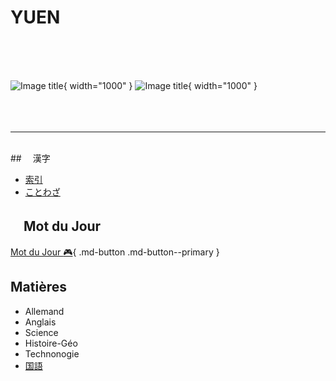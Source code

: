 # YUEN
<br>
<br>
<br>

![Image title](https://media.istockphoto.com/id/613050214/fr/photo/vue-panoramique-de-paris-au-coucher-du-soleil.jpg?s=612x612&w=0&k=20&c=PJz6R9paYP0hejpjbY3sYIG7jOSEr1IALubs_UXqfdE=#only-light){ width="1000" }
![Image title](https://cdn.futura-sciences.com/cdn-cgi/image/width=1024,quality=50,format=auto/sources/images/diaporama/1011-diapo-paris/album-paris.jpg#only-dark){ width="1000" }
<br>
<br>
<br>
<br>
<hr>
<br>
## 　漢字

* [索引](Kanji/sakuin.md)
* [ことわざ](Kanji/kotowaza.md)
  
## 　Mot du Jour

[Mot du Jour  :video_game:](今日の熟語/knojyuku.md){ .md-button .md-button--primary }
<br>
## Matières

* Allemand
* Anglais
* Science
* Histoire-Géo
* Technonogie
* [国語](Kokugo/kokugo.md)




